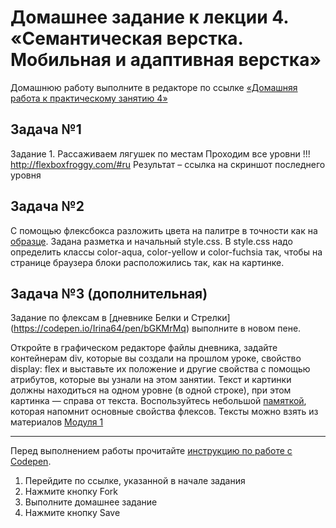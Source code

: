 # Домашнее задание к лекции 4. «Семантическая верстка. Мобильная и адаптивная верстка»
Домашнюю работу выполните в редакторе по ссылке [«Домашняя работа к практическому занятию 4»](https://codepen.io/Irina64/pen/GRGxJyd)

## Задача №1
Задание 1. Рассаживаем лягушек по местам Проходим все уровни !!! http://flexboxfroggy.com/#ru Результат – ссылка на скриншот последнего уровня

## Задача №2
С помощью флексбокса разложить цвета на палитре в точности как на [образце](../img/flex-cards.png). 
Задана разметка и начальный style.css. В style.css надо определить классы color-aqua, color-yellow и color-fuchsia так, чтобы на странице браузера блоки расположились так, как на картинке.

## Задача №3 (дополнительная)
Задание по флексам в [дневнике Белки и Cтрелки] (https://codepen.io/Irina64/pen/bGKMrMq) выполните в новом пене.

Откройте в графическом редакторе файлы дневника, задайте контейнерам div, которые вы создали на прошлом уроке, 
свойство display: flex и выставьте их положение и другие свойства с помощью атрибутов, которые вы узнали на этом занятии.
Текст и картинки должны находиться на одном уровне (в одной строке), при этом картинка — справа от текста.
Воспользуйтесь небольшой [памяткой](https://darekkay.com/flexbox-cheatsheet/), которая напомнит основные свойства флексов.
Тексты можно взять из материалов [Модуля 1](https://drive.google.com/file/d/13eKz_hi7RKREYlLrK1PjzID3l6gX6kBN/view?usp=drive_link) 

---
Перед выполнением работы прочитайте [инструкцию по работе с Codepen](https://github.com/netology-code/guides/blob/master/codepen/).
1. Перейдите по ссылке, указанной в начале задания
2. Нажмите кнопку Fork
3. Выполните домашнее задание
4. Нажмите кнопку Save
